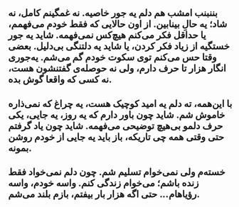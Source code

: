 بننبنب
امشب هم دلم یه جور خاصیه. نه غمگینم کامل، نه شاد؛ یه حالِ بینابین. از اون حالایی که فقط خودم می‌فهمم، یا حداقل فکر می‌کنم هیچ‌کس نمی‌فهمه. شاید یه جور خستگیه از زیاد فکر کردن، یا شاید یه دلتنگی بی‌دلیل. بعضی وقتا حس می‌کنم توی سکوت خودم گم می‌شم. یه‌جوری انگار هزار تا حرف دارم، ولی نه حوصله‌ی گفتنشون هست، نه کسی که واقعا گوش بده.
---

با این‌همه، ته دلم یه امید کوچیک هست، یه چراغ که نمی‌ذاره خاموش شم. شاید چون باور دارم که یه روز، یه جایی، یکی حرف دلمو بی‌هیچ توضیحی می‌فهمه. شاید چون یاد گرفتم حتی وقتی همه چی تاریکه، باز باید یه جایی از خودم روشن بمونه.
---

خسته‌م ولی نمی‌خوام تسلیم شم. چون دلم نمی‌خواد فقط زنده باشم؛ می‌خوام زندگی کنم. واسه خودم، واسه رؤیاهام... حتی اگه هزار بار بیفتم، بازم بلند می‌شم.
---
